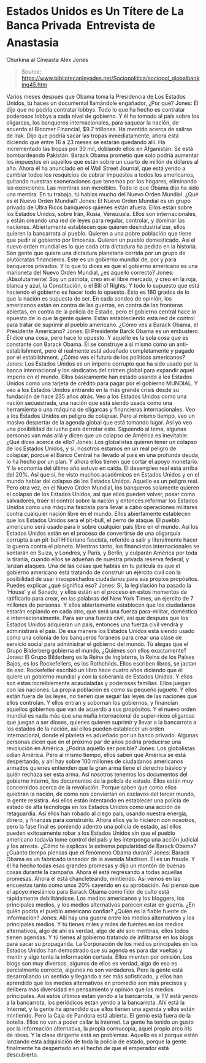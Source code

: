 # Estados Unidos es Un Títere de La Banca Privada  Entrevista de Anastasia 
Churkina al Cineasta Alex Jones

> Source: https://www.bibliotecapleyades.net/Sociopolitica/sociopol_globalbanking45.htm

Varios meses después que Obama toma la Presidencia de Los Estados Unidos, tú
haces un documental llamándole engañador, ¿Por qué?
Jones: Él dijo que no podría contratar lobbys. Todo lo que ha hecho es
contratar poderosos lobbys a cada nivel de gobierno. Y él ha tomado al país
sobre los oligarcas, los banqueros internacionales, para saquear la nación,
de acuerdo al Bloomer Financial, $9.7 trillones. Ha mentido acerca de
salirse de Irak.
Dijo que podría sacar las tropas inmediatamente, ahora está
diciendo que entre 16 a 23 meses se estarán quedando allí. Ha incrementado
las tropas por 30 mil, doblando ellos en Afganistán. Se está bombardeando
Pakistán.
Barack Obama prometió que solo podría aumentar los impuestos en
aquellos que están sobre un cuarto de millón de dólares al año. Ahora él ha
anunciado en el Wall Street Journal, que está yendo a cambiar todos los
resquicios de cobrar impuestos a todos los americanos, quitando nuestras
exoneraciones que tenemos por los hogares, eliminando las exenciones.
Las
mentiras son increíbles. Todo lo que Obama dijo ha sido una mentira.
En tu trabajo, tú hablas mucho del Nuevo Orden Mundial. ¿Qué es el Nuevo
Orden Mundial?
Jones: El
Nuevo Orden Mundial es un grupo privado de Ultra Ricos banqueros
quienes están afuera. Ellos están sobre los Estados Unidos, sobre Irán,
Rusia, Venezuela. Ellos son internacionales, y están creando una red de
leyes para regular, controlar, y dominar las naciones. Abiertamente
establecen que quieren desindustrializar, ellos quieren la bancarrota al
pueblo. Quieren a una pobre población que tiene que pedir al gobierno por
limosnas. Quieren un pueblo domesticado.
Así el nuevo orden mundial es lo
que cada otra dictadura ha pedido en la historia. Son gente que quiere una
dictadura planetaria corrida por un grupo de plutócratas financieros. Este
es un gobierno mundial de, por y para banqueros privados.
Y lo que tú dices es que el gobierno americano es una marioneta del Nuevo
Orden Mundial, ¿es aquello correcto?
Jones: ¡Absolutamente! Soy un patriota, creo en el libre mercado, y creo en
la roja, blanca y azul, la Constitución, o el Bill of Rights. Y todo lo
supuesto que está haciendo el gobierno es hacer todo lo opuesto. Esto es 180
grados de lo que la nación es supuesta de ser. En cada sondeo de opinión,
los americanos están en contra de las guerras, en contra de las fronteras
abiertas, en contra de la policía de Estado, pero el gobierno central hace
lo opuesto de lo que la gente quiere.
Están estableciendo esta red de
control para tratar de suprimir al pueblo americano.
¿Cómo ves a Barack Obama, el Presidente Americano?
Jones: El Presidente Barck Obama es un embustero. Él dice una cosa, pero
hace lo opuesto. Y aquello es la sola cosa que es constante con Barack Obama.
Él se construye a sí mismo como un anti-establishment, pero él realmente
está adueñado completamente y pagado por el establishment.
¿Cómo ves el futuro de los políticos americanos?
Jones: Los Estados Unidos es un imperio corrupto que ha sido usado por la
banca internacional y los sindicatos del crimen global para expandir aquel
imperio en el mundo. Ellos básicamente han estado usando a los Estados
Unidos como una tarjeta de crédito para pagar por el gobierno MUNDIAL.
Y
veo a los Estados Unidos entrando en la más grande crisis desde su fundación
de hace 235 años atrás. Veo a los Estados Unidos como una nación secuestrada,
una nación que está siendo usada como una herramienta o una máquina de
oligarcas y financieras internacionales. Veo a los Estados Unidos en peligro
de colapsar. Pero al mismo tiempo, veo un masivo despertar de la agenda
global que está tomando lugar.
Así yo veo una posibilidad de lucha para
derrotar esto.
Siguiendo al tema, algunas personas van más allá y dicen que un colapso
de América es inevitable. ¿Qué dices acerca de ello?
Jones: Los globalistas quieren tener un colapso de los Estados Unidos, y sí,
nosotros estamos en un real peligro de colapsar, porque el Banco Central ha
llevado al país en una profunda deuda, lo ha hecho por un plan. Y ahora
ellos tienen que cortar el apoyo monetario. Y la economía del último año
estuvo en caída.
El desempleo real está arriba del 20%. Así que sí, he visto
muchos académicos en Estados Unidos y en el mundo hablar del colapso de los
Estados Unidos. Aquello es un peligro real. Pero otra vez, en el Nuevo Orden
Mundial, los banqueros solamente quieren el colapso de los Estados Unidos,
así que ellos pueden volver, posar como salvadores, traer el control sobre
la nación y entonces reformar los Estados Unidos como una máquina fascista
para llevar a cabo operaciones militares contra cualquier nación libre en el
mundo.
Ellos abiertamente establecen que los Estados Unidos será el
pit-bull, el perro de ataque. El pueblo americano será usado para ir sobre
cualquier país libre en el mundo. Así los Estados Unidos están en el proceso
de convertirse de una oligarquía corrupta a un pit-bull Hitleriano fascista,
referido a salir y literalmente hacer la guerra contra el planeta.
Mientras
tanto, los
financistas internacionales se sentarán en Suiza, y Londres, y
París, y Berlín, y culparán América por toda la tiranía, cuando ellos se
adueñan de nuestra privada reserva federal, y lanzan ataques.
Una de las cosas que hablas en tu película es que el gobierno americano está
tratando de construir un ejército civil con la posibilidad de usar
insospechados ciudadanos para sus propios propósitos. Puedes explicar ¿qué
significa eso?
Jones: Sí, la legislación ha pasado la 'House' y el Senado, y ellos están en el
proceso en estos momentos de ratificarlo para crear, en las palabras del New
York Times, un ejercito de 7 millones de personas. Y ellos abiertamente
establecen que los ciudadanos estarán espiando en cada otro, que será una
fuerza para-militar, doméstica e internacionalmente.
Para ser una fuerza
civil, así que después que los Estados Unidos adquieran un país, entonces
una fuerza civil vendrá y administrará el país.
De esa manera los Estados
Unidos está siendo usado como una colonia de los banqueros foráneos para
crear una clase de servicio social para administrar el gobierno del mundo.
Tú alegas que el Grupo Bilderberg gobierna el mundo, ¿Quiénes son ellos
exactamente?
Jones: El
Grupo Bilderberg es la Reina de Inglaterra, la
Reina de los Países
Bajos, es
los Rockefellers, es
los Rothchilds. Ellos escriben libros, se
jactan de eso. Rockefeller escribió un libro hace cuatro años diciendo que
él quiere un gobierno mundial y con la soberanía de Estados Unidos.
Y ellos
son estas increíblemente acaudaladas y poderosas familias. Ellos juegan con
las naciones. La propia población es como su pequeño juguete. Y ellos están
fuera de las leyes, no tienen que seguir las leyes de las naciones que ellos
controlan. Y ellos entran y sobornan los gobiernos, y financian aquellos
gobiernos que van de acuerdo a sus propósitos.
Y el nuevo orden mundial es
nada más que una mafia internacional de super-ricos oligarcas que juegan a
ser dioses, quienes quieren suprimir y llevar a la bancarrota a los estados
de la nación, así ellos pueden establecer un orden internacional, donde el
planeta es adueñado por un banco privado.
Algunas personas dicen que en el próximo par de años podría producirse una
revolución en América. ¿Podría aquello ser posible?
Jones: Los globalistas odian América. Pero al mismo tiempo, ellos saben que
América se está despertando, y ahí hay sobre 100 millones de ciudadanos americanos
armados quienes entienden que la gran arma tiene el derecho
básico y quién rechaza ser esta arma. Así nosotros tenemos los documentos
del gobierno interno, los documentos de la policía de estado.
Ellos están
muy concernidos acerca de la revolución. Porque saben que como ellos
quiebran la nación, de como nos conviertan en esclavos del tercer mundo, la
gente resistirá. Así ellos están intentando en establecer una policía de
estado de alta tecnología en los Estados Unidos como una acción de
retaguardia. Así ellos han robado al ciego país, usando nuestra energía,
dinero, y finanzas para construirlo.
Ahora ellos ya lo hicieron con nosotros,
pero la fase final es poniendo adentro una policía de estado, así ellos
pueden exitosamente robar a los Estados Unidos sin que el pueblo americano
todavía tome control del país y les interponga una acción judicial y los
arreste.
¿Cómo te explicas la extrema popularidad de Barack Obama? ¿Cuánto tiempo
piensas que el fenómeno Obama durará?
Jones: Barack Obama es un fabricado lanzador de la avenida Madison. Él es
un fraude. Y él ha hecho todas esas grandes promesas y dijo un montón de
buenas cosas durante la campaña. Ahora él está regresando a todas aquellas
promesas. Ahora él está chancleteando, mintiendo. Así vemos en las encuestas
tanto como unos 20% cayendo en su aprobación.
Así pienso que el apoyo
mesiánico para Barack Obama como líder de culto está rápidamente
debilitándose.
Los medios americanos y los bloggers, los principales medios, y los medios
alternativos parecen estar en guerra. ¿En quién podría el pueblo americano
confiar? ¿Quién es la fiable fuente de información?
Jones: Allí hay una guerra entre los medios alternativos y los principales
medios. Y tú tienes miles y miles de fuentes en los medios alternativos,
algo de ahí es verdad, algo de ahí son mentiras, ellos todos tienen agendas.
Y tú tienes al gobierno tratando de infiltrarse en los blogs para sacar su
propaganda. La Corporación de los medios principales en los Estados Unidos
han demostrado que su agenda es para dar vueltas y mentir y algo tonta la
información cortada.
Ellos mienten por omisión. Los blogs son muy diversos,
algunos de ellos es verdad, algo de eso es parcialmente correcto, algunos no
son verdaderos. Pero la gente está desarrollando un sentido y llegando a ser
más sofisticado, y ellos han aprendido que los medios alternativos en
promedio son más precisos y delibera más diversidad en pensamiento y opinión
que
los medios principales.
Así estos últimos están yendo a la bancarrota,
la TV está yendo a la bancarrota, los periódicos están yendo a la bancarrota.
Ahí está la Internet, y la gente ha aprendido que ellos tienen una agenda y
ellos están mintiendo. Pero la Caja de Pandora está abierta. El genio está
fuera de la botella. Ellos no van a poder callar la Internet. La gente ha
tenido un gusto por la información alternativa, la propia cornucopia, aquel
propio arco iris de ideas. Y la clase dirigente está en problemas.
Aquello
es el porque están lanzando esta adquisición de toda la policía de estado,
porque la gente finalmente ha despertado en el hecho de que el emperador
está descubierto.
